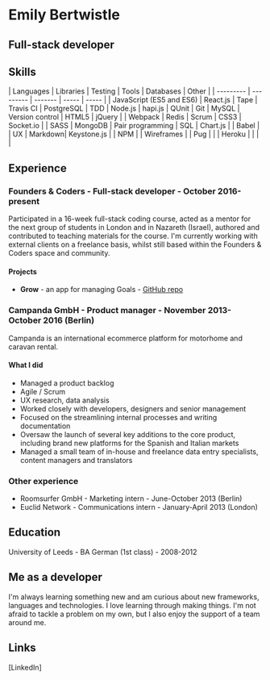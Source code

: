 # Emily Bertwistle
## Full-stack developer
## Skills
| Languages | Libraries | Testing | Tools | Databases | Other |
| --------- | --------- | ------- | ----- | ----- |
| JavaScript (ES5 and ES6) | React.js | Tape | Travis CI |  PostgreSQL | TDD
| Node.js | hapi.js | QUnit | Git | MySQL | Version control
| HTML5   | jQuery | | Webpack | Redis | Scrum
| CSS3    | Socket.io | | SASS | MongoDB | Pair programming
| SQL     | Chart.js | | Babel | | UX
| Markdown| Keystone.js | | NPM | | Wireframes |
| Pug     |  | | Heroku | | | |

## Experience
### Founders & Coders - Full-stack developer - October 2016-present
Participated in a 16-week full-stack coding course, acted as a mentor for the next group of students in London and in Nazareth (Israel), authored and contributed to teaching materials for the course. I'm currently working with external clients on a freelance basis, whilst still based within the Founders & Coders space and community.

#### Projects
* **Grow**  - an app for managing Goals - [GitHub repo](https://github.com/CYPIAPT-LNDSE/goals-app)

### Campanda GmbH - Product manager - November 2013-October 2016 (Berlin)
Campanda is an international ecommerce platform for motorhome and caravan rental.
#### What I did
* Managed a product backlog
* Agile / Scrum
* UX research, data analysis
* Worked closely with developers, designers and senior management
* Focused on the streamlining internal processes and writing documentation
* Oversaw the launch of several key additions to the core product, including brand new platforms for the Spanish and Italian markets
* Managed a small team of in-house and freelance data entry specialists, content managers and translators

### Other experience
* Roomsurfer GmbH - Marketing intern - June-October 2013 (Berlin)
* Euclid Network - Communications intern - January-April 2013 (London)

## Education
University of Leeds - BA German (1st class) - 2008-2012

## Me as a developer
I'm always learning something new and am curious about new frameworks, languages and technologies. I love learning through making things. I'm not afraid to tackle a problem on my own, but I also enjoy the support of a team around me.

## Links
[LinkedIn]
